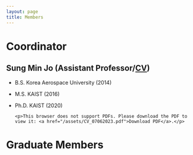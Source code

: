 ```yaml
---
layout: page
title: Members
---
```


# Coordinator
## Sung Min Jo (Assistant Professor/<a href="assets/CV_07062023.pdf">CV</a>)
  - B.S. Korea Aerospace University (2014)
  - M.S. KAIST (2016)
  - Ph.D. KAIST (2020)

        <p>This browser does not support PDFs. Please download the PDF to view it: <a href="/assets/CV_07062023.pdf">Download PDF</a>.</p>



# Graduate Members
